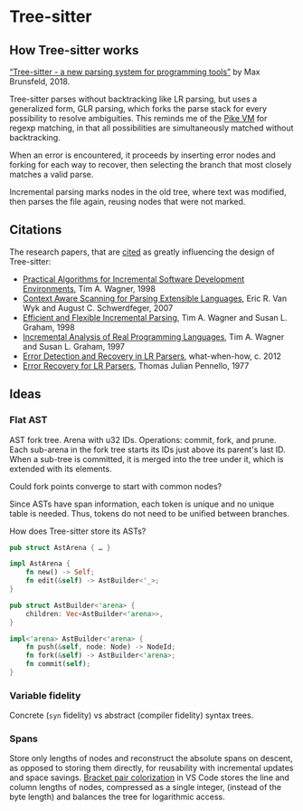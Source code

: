 # Tree-sitter

## How Tree-sitter works

[“Tree-sitter - a new parsing system for programming tools”](https://www.youtube.com/watch?v=Jes3bD6P0To)
by Max Brunsfeld, 2018.

Tree-sitter parses without backtracking like LR parsing, but uses a generalized
form, GLR parsing, which forks the parse stack for every possibility to resolve
ambiguities. This reminds me of the [Pike VM](https://swtch.com/~rsc/regexp/regexp2.html)
for regexp matching, in that all possibilities are simultaneously matched
without backtracking.

When an error is encountered, it proceeds by inserting error nodes and forking
for each way to recover, then selecting the branch that most closely matches a
valid parse.

Incremental parsing marks nodes in the old tree, where text was modified, then
parses the file again, reusing nodes that were not marked.

## Citations

The research papers, that are [cited](https://tree-sitter.github.io/tree-sitter/#underlying-research)
as greatly influencing the design of Tree-sitter:

- [Practical Algorithms for Incremental Software Development Environments](https://www2.eecs.berkeley.edu/Pubs/TechRpts/1997/CSD-97-946.pdf),
  Tim A. Wagner, 1998
- [Context Aware Scanning for Parsing Extensible Languages](https://www-users.cse.umn.edu/~evw/pubs/vanwyk07gpce/vanwyk07gpce.pdf),
  Eric R. Van Wyk and August C. Schwerdfeger, 2007
- [Efficient and Flexible Incremental Parsing](https://harmonia.cs.berkeley.edu/papers/twagner-parsing.pdf),
  Tim A. Wagner and Susan L. Graham, 1998
- [Incremental Analysis of Real Programming Languages](https://harmonia.cs.berkeley.edu/papers/twagner-glr.pdf),
  Tim A. Wagner and Susan L. Graham, 1997
- [Error Detection and Recovery in LR Parsers](http://web.archive.org/web/20240302031213/https://what-when-how.com/compiler-writing/bottom-up-parsing-compiler-writing-part-13/),
  what-when-how, c. 2012
- [Error Recovery for LR Parsers](https://apps.dtic.mil/sti/pdfs/ADA043470.pdf),
  Thomas Julian Pennello, 1977

## Ideas

### Flat AST

AST fork tree. Arena with u32 IDs. Operations: commit, fork, and prune. Each
sub-arena in the fork tree starts its IDs just above its parent's last ID. When
a sub-tree is committed, it is merged into the tree under it, which is extended
with its elements.

Could fork points converge to start with common nodes?

Since ASTs have span information, each token is unique and no unique table is
needed. Thus, tokens do not need to be unified between branches.

How does Tree-sitter store its ASTs?

```rust
pub struct AstArena { … }

impl AstArena {
    fn new() -> Self;
    fn edit(&self) -> AstBuilder<'_>;
}

pub struct AstBuilder<'arena> {
    children: Vec<AstBuilder<'arena>>,
}

impl<'arena> AstBuilder<'arena> {
    fn push(&self, node: Node) -> NodeId;
    fn fork(&self) -> AstBuilder<'arena>;
    fn commit(self);
}
```

### Variable fidelity

Concrete (`syn` fidelity) vs abstract (compiler fidelity) syntax trees.

### Spans

Store only lengths of nodes and reconstruct the absolute spans on descent, as
opposed to storing them directly, for reusability with incremental updates and
space savings. [Bracket pair colorization](https://code.visualstudio.com/blogs/2021/09/29/bracket-pair-colorization#_the-basic-algorithm)
in VS Code stores the line and column lengths of nodes, compressed as a single
integer, (instead of the byte length) and balances the tree for logarithmic
access.
